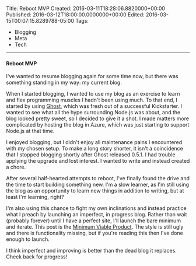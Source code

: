 Title: Reboot MVP
Created: 2016-03-11T18:28:06.8820000+00:00
Published: 2016-03-12T18:00:00.0000000+00:00
Edited: 2016-03-15T00:07:15.8289788-05:00
Tags: 
 - Blogging
 - Meta
 - Tech
---
#### Reboot MVP

I've wanted to resume blogging again for some time now, but there was something standing in my way: my current blog.

When I started blogging, I wanted to use my blog as an exercise to learn and flex programming muscles I hadn't been using much. To that end, I started by using [Ghost](https://ghost.org/), which was fresh out of a successful Kickstarter. I wanted to see what all the hype surrounding Node.js was about, and the blog looked pretty sweet, so I decided to give it a shot. I made matters more complicated by hosting the blog in Azure, which was just starting to support Node.js at that time.

I enjoyed blogging, but I didn't enjoy all maintenance pains I encountered with my chosen setup. To make a long story shorter, it isn't a coincidence that I stopped blogging shortly after Ghost released 0.5.1. I had trouble applying the upgrade and lost interest. I wanted to write and instead created a chore.

After several half-hearted attempts to reboot, I've finally found the drive and the time to start building something new. I'm a slow learner, as I'm still using the blog as an opportunity to learn new things in addition to writing, but at least I'm learning, right?

I'm also using this chance to fight my own inclinations and instead practice what I preach by launching an imperfect, in progress blog. Rather than wait (probably forever) until I have a perfect site, I'll launch the bare minimum and iterate.  This post is the [Minimum Viable Product](https://en.wikipedia.org/wiki/Minimum_viable_product). The style is still ugly and there is functionality missing, but if you're reading this then I've done enough to launch.

I think imperfect and improving is better than the dead blog it replaces. Check back for progress!
